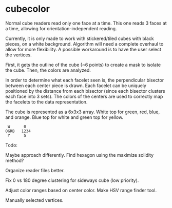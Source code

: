 # cubecolor

Normal cube readers read only one face at a time. This one reads 3 faces at a time, 
allowing for orientation-independent reading.

Currently, it is only made to work with stickered/tiled cubes with black pieces, on 
a white background. Algorithm will need a complete overhaul to allow for more 
flexibility. A possible workaround is to have the user select the vertices.

First, it gets the outline of the cube (~6 points) to create a mask to isolate the 
cube. Then, the colors are analyzed.

In order to determine what each facelet seen is, the perpendicular bisector between 
each center piece is drawn. Each facelet can be uniquely positioned by the distance 
from each bisector (since each bisector clusters each face into 3 sets). The colors 
of the centers are used to correctly map the facelets to the data representation.

The cube is represented as a 6x3x3 array. White top for green, red, blue, and orange. 
Blue top for white and green top for yellow.

```
 W      0
OGRB   1234
 Y      5
```

Todo:

Maybe approach differently. Find hexagon using the maximize solidity method?

Organize reader files better.

Fix 0 vs 180 degree clustering for sideways cube (low priority).

Adjust color ranges based on center color. Make HSV range finder tool.

Manually selected vertices.
